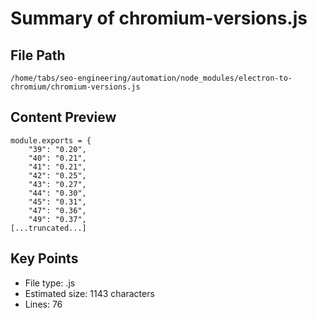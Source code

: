 # Summary of chromium-versions.js
  
## File Path
`/home/tabs/seo-engineering/automation/node_modules/electron-to-chromium/chromium-versions.js`

## Content Preview
```
module.exports = {
	"39": "0.20",
	"40": "0.21",
	"41": "0.21",
	"42": "0.25",
	"43": "0.27",
	"44": "0.30",
	"45": "0.31",
	"47": "0.36",
	"49": "0.37",
[...truncated...]
```

## Key Points
- File type: .js
- Estimated size: 1143 characters
- Lines: 76
